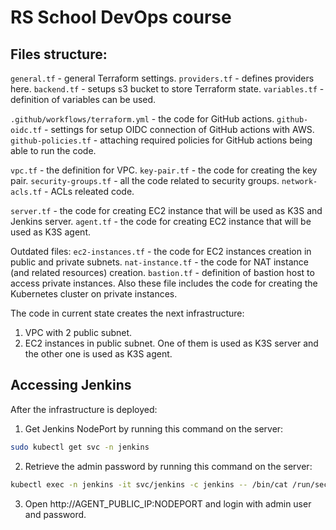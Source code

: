 # RS School DevOps course

## Files structure:

`general.tf` - general Terraform settings.
`providers.tf` - defines providers here.
`backend.tf` - setups s3 bucket to store Terraform state.
`variables.tf` - definition of variables can be used.

`.github/workflows/terraform.yml` - the code for GitHub actions.
`github-oidc.tf` - settings for setup OIDC connection of GitHub actions with AWS.
`github-policies.tf` - attaching required policies for GitHub actions being able to run the code.

`vpc.tf` - the definition for VPC.
`key-pair.tf` - the code for creating the key pair.
`security-groups.tf` - all the code related to security groups.
`network-acls.tf` - ACLs releated code.

`server.tf` - the code for creating EC2 instance that will be used as K3S and Jenkins server.
`agent.tf` - the code for creating EC2 instance that will be used as K3S agent.

Outdated files:
`ec2-instances.tf` - the code for EC2 instances creation in public and private subnets.
`nat-instance.tf` - the code for NAT instance (and related resources) creation.
`bastion.tf` - definition of bastion host to access private instances. Also these file includes the code for creating the Kubernetes cluster on private instances.

The code in current state creates the next infrastructure:

1. VPC with 2 public subnet.
2. EC2 instances in public subnet. One of them is used as K3S server and the other one is used as K3S agent.

## Accessing Jenkins

After the infrastructure is deployed:

1. Get Jenkins NodePort by running this command on the server:
```bash
sudo kubectl get svc -n jenkins
```

2. Retrieve the admin password by running this command on the server:
```bash
kubectl exec -n jenkins -it svc/jenkins -c jenkins -- /bin/cat /run/secrets/additional/chart-admin-password
```

3. Open http://AGENT_PUBLIC_IP:NODEPORT and login with admin user and password.
